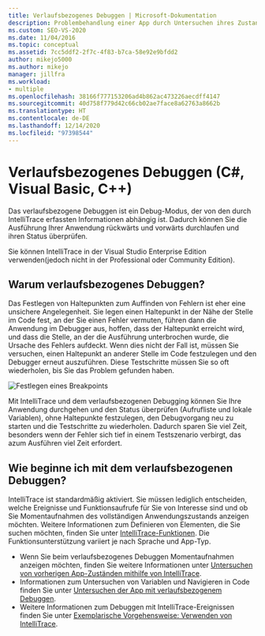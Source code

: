 ```yaml
---
title: Verlaufsbezogenes Debuggen | Microsoft-Dokumentation
description: Problembehandlung einer App durch Untersuchen ihres Zustands, während Sie sich in ihrer Ausführung zurück und nach vorn bewegen. IntelliTrace erfasst die Informationen für diese Funktion.
ms.custom: SEO-VS-2020
ms.date: 11/04/2016
ms.topic: conceptual
ms.assetid: 7cc5ddf2-2f7c-4f83-b7ca-58e92e9bfdd2
author: mikejo5000
ms.author: mikejo
manager: jillfra
ms.workload:
- multiple
ms.openlocfilehash: 38166f777153206ad4b862ac473226aecdff4147
ms.sourcegitcommit: 40d758f779d42c66cb02ae7face8a62763a8662b
ms.translationtype: HT
ms.contentlocale: de-DE
ms.lasthandoff: 12/14/2020
ms.locfileid: "97398544"
---
```

# <a name="historical-debugging-c-visual-basic-c"></a>Verlaufsbezogenes Debuggen (C#, Visual Basic, C++)

Das verlaufsbezogene Debuggen ist ein Debug-Modus, der von den durch IntelliTrace erfassten Informationen abhängig ist. Dadurch können Sie die Ausführung Ihrer Anwendung rückwärts und vorwärts durchlaufen und ihren Status überprüfen.

 Sie können IntelliTrace in der Visual Studio Enterprise Edition verwenden(jedoch nicht in der Professional oder Community Edition).

## <a name="why-use-historical-debugging"></a>Warum verlaufsbezogenes Debuggen?

 Das Festlegen von Haltepunkten zum Auffinden von Fehlern ist eher eine unsichere Angelegenheit. Sie legen einen Haltepunkt in der Nähe der Stelle im Code fest, an der Sie einen Fehler vermuten, führen dann die Anwendung im Debugger aus, hoffen, dass der Haltepunkt erreicht wird, und dass die Stelle, an der die Ausführung unterbrochen wurde, die Ursache des Fehlers aufdeckt. Wenn dies nicht der Fall ist, müssen Sie versuchen, einen Haltepunkt an anderer Stelle im Code festzulegen und den Debugger erneut auszuführen. Diese Testschritte müssen Sie so oft wiederholen, bis Sie das Problem gefunden haben.

 ![Festlegen eines Breakpoints](../debugger/media/breakpointprocesa.png "BreakpointProcesa")

 Mit IntelliTrace und dem verlaufsbezogenen Debugging können Sie Ihre Anwendung durchgehen und den Status überprüfen (Aufrufliste und lokale Variablen), ohne Haltepunkte festzulegen, den Debugvorgang neu zu starten und die Testschritte zu wiederholen. Dadurch sparen Sie viel Zeit, besonders wenn der Fehler sich tief in einem Testszenario verbirgt, das azum Ausführen viel Zeit erfordert.

## <a name="how-do-i-start-using-historical-debugging"></a>Wie beginne ich mit dem verlaufsbezogenen Debuggen?

IntelliTrace ist standardmäßig aktiviert. Sie müssen lediglich entscheiden, welche Ereignisse und Funktionsaufrufe für Sie von Interesse sind und ob Sie Momentaufnahmen des vollständigen Anwendungszustands anzeigen möchten. Weitere Informationen zum Definieren von Elementen, die Sie suchen möchten, finden Sie unter [IntelliTrace-Funktionen](../debugger/intellitrace-features.md). Die Funktionsunterstützung variiert je nach Sprache und App-Typ.

- Wenn Sie beim verlaufsbezogenes Debuggen Momentaufnahmen anzeigen möchten, finden Sie weitere Informationen unter [Untersuchen von vorherigen App-Zuständen mithilfe von IntelliTrace](../debugger/view-historical-application-state.md).
- Informationen zum Untersuchen von Variablen und Navigieren in Code finden Sie unter [Untersuchen der App mit verlaufsbezogenem Debuggen](../debugger/historical-debugging-inspect-app.md).
- Weitere Informationen zum Debuggen mit IntelliTrace-Ereignissen finden Sie unter [Exemplarische Vorgehensweise: Verwenden von IntelliTrace](../debugger/walkthrough-using-intellitrace.md).